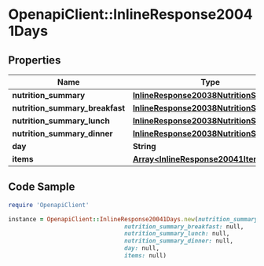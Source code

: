 # OpenapiClient::InlineResponse20041Days

## Properties

Name | Type | Description | Notes
------------ | ------------- | ------------- | -------------
**nutrition_summary** | [**InlineResponse20038NutritionSummary**](InlineResponse20038NutritionSummary.md) |  | [optional] 
**nutrition_summary_breakfast** | [**InlineResponse20038NutritionSummary**](InlineResponse20038NutritionSummary.md) |  | [optional] 
**nutrition_summary_lunch** | [**InlineResponse20038NutritionSummary**](InlineResponse20038NutritionSummary.md) |  | [optional] 
**nutrition_summary_dinner** | [**InlineResponse20038NutritionSummary**](InlineResponse20038NutritionSummary.md) |  | [optional] 
**day** | **String** |  | 
**items** | [**Array&lt;InlineResponse20041Items&gt;**](InlineResponse20041Items.md) |  | [optional] 

## Code Sample

```ruby
require 'OpenapiClient'

instance = OpenapiClient::InlineResponse20041Days.new(nutrition_summary: null,
                                 nutrition_summary_breakfast: null,
                                 nutrition_summary_lunch: null,
                                 nutrition_summary_dinner: null,
                                 day: null,
                                 items: null)
```


